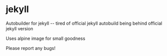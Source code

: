 # jekyll
Autobuilder for jekyll -- tired of official jekyll autobuild being behind
official jekyll version

Uses alpine image for small goodness

Please report any bugs!
